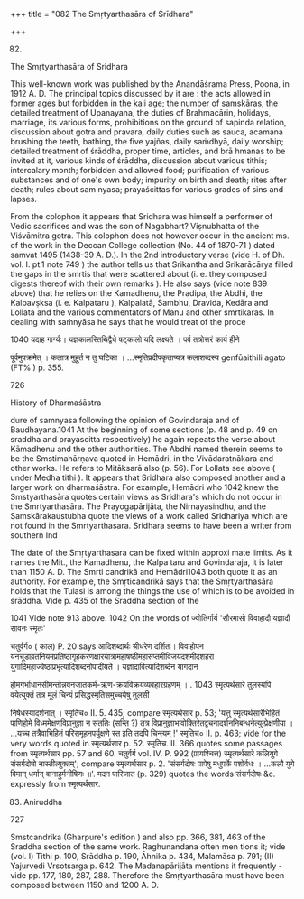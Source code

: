 +++
title = "082 The Smṛtyarthasāra of Śrīdhara"

+++

82. 

The Smṛtyarthasāra of Sridhara 

This well-known work was published by the Anandāśrama Press, Poona, in 1912 A. D. The principal topics discussed by it are : the acts allowed in former ages but forbidden in the kali age; the number of samskāras, the detailed treatment of Upanayana, the duties of Brahmacārin, holidays, marriage, its various forms, prohibitions on the ground of sapinda relation, discussion about gotra and pravara, daily duties such as sauca, acamana brushing the teeth, bathing, the five yajñas, daily saṁdhyā, daily worship; detailed treatment of śrāddha, proper time, articles, and brā hmanas to be invited at it, various kinds of śrāddha, discussion about various tithis; intercalary month; forbidden and allowed food; purification of various substances and of one's own body; impurity on birth and death; rites after death; rules about sam nyasa; prayaścittas for various grades of sins and lapses. 

From the colophon it appears that Sridhara was himself a performer of Vedic sacrifices and was the son of Nagabhart? Viṣnubhatta of the Viśvāmitra gotra. This colophon does not however occur in the ancient ms. of the work in the Deccan College collection (No. 44 of 1870-71 ) dated samvat 1495 (1438-39 A. D.). In the 2nd introductory verse (vide H. of Dh. vol. I. pt.1 note 749 ) the author tells us that Srikantha and Srikarācārya filled the gaps in the smrtis that were scattered about (i. e. they composed digests thereof with their own remarks ). He also says (vide note 839 above) that he relies on the Kamadhenu, the Pradipa, the Abdhi, the Kalpavṣksa (i. e. Kalpataru ), Kalpalatā, Sambhu, Dravida, Kedāra and Lollata and the various commentators of Manu and other smrtikaras. In dealing with saṁnyāsa he says that he would treat of the proce 

1040 यदाह गार्ग्यः। यज्ञकालस्तिथिद्वैधे षट्कालो यदि लक्ष्यते । पर्व तत्रोत्तरं कार्य हीने 

पूर्वमुपक्रमेत् । कलात्र मुहूर्त न तु घटिका । ...स्मृतिप्रदीपकृताप्यत्र कलाशब्दस्य genfūaithili agato (FT% ) p. 355. 

726 

History of Dharmaśāstra 

dure of samnyasa following the opinion of Govindaraja and of Baudhayana.1041 At the beginning of some sections (p. 48 and p. 49 on sraddha and prayascitta respectively) he again repeats the verse about Kāmadhenu and the other authorities. The Abdhi named therein seems to be the Smstimahārṇava quoted in Hemādri, in the Vivādaratnākara and other works. He refers to Mitāksarā also (p. 56). For Lollata see above ( under Medha tithi ). It appears that Sridhara also composed another and a larger work on dharmaśāstra. For example, Hemādri who 1042 knew the Smstyarthasāra quotes certain views as Sridhara's which do not occur in the Smrtyarthasāra. The Prayogapārijāta, the Nirnayasindhu, and the Samskārakaustubha quote the views of a work called Sridhariya which are not found in the Smrtyarthasara. Sridhara seems to have been a writer from southern Ind 

The date of the Smṛtyarthasara can be fixed within approxi mate limits. As it names the Mit., the Kamadhenu, the Kalpa taru and Govindaraja, it is later than 1150 A. D. The Smrti candrikā and Hemādri1043 both quote it as an authority. For example, the Smṛticandrikā says that the Smṛtyarthasāra holds that the Tulasi is among the things the use of which is to be avoided in śrāddha. Vide p. 435 of the Sraddha section of the 

1041 Vide note 913 above. 1042 On the words of ज्योतिर्गार्य 'सौरमासो विवाहादौ यज्ञादौ सावनः स्मृतः' 

चतुर्वर्ग० ( काल) P. 20 says आदिशब्दार्थः श्रीधरेण दर्शितः। विवाहोपन यनचूडाव्रतनियमप्रतिष्ठागृहकरणक्षारयात्रामहाषष्ठीमहासप्तमीविजयदशमीदशहरा युगादिमहाज्येष्ठाप्रभृत्यादिशब्दनोपादीयते । यज्ञादावित्यादिशब्देन यागदान 

होमगर्भाधानसीमन्तोन्नयनजातकर्म-ऋण-क्रयविक्रयव्यवहारग्रहणम् । . 1043 स्मृत्यर्थसारे तुलस्यपि वयेत्युक्तं तत्र मूलं चिन्यं प्रसिद्धस्मृतिसमुच्चयेषु तुलसी 

निषेधस्यादर्शनात् । स्मृतिच० II. 5. 435; compare स्मृत्यर्थसार p. 53; 'यत्तु स्मृत्यर्थसारेभिहितं पाणिहोमे विध्ममेक्षणविप्रानुज्ञा न संततिः (सन्ति ?) तत्र विप्रानुज्ञाभावोक्तिरेतद्वचनादर्शननिबन्धनेत्युत्प्रेक्षणीया । ...यच्च तत्रैवाभिहितं परिसमूहनपर्युक्षणे स्त इति तदपि चिन्त्यम् !' स्मृतिच० II. p. 463; vide for the very words quoted in स्मृत्यर्थसार p. 52. स्मृतिच. II. 366 quotes some passages from स्मृत्यर्थसार pp. 57 and 60. चतुर्वर्ग vol. IV. P. 992 (प्रायश्चित्त) स्मृत्यर्थसारे कलियुगे संसर्गदोषो नास्तीत्युक्तम्'; compare स्मृत्यर्थसार p. 2. 'संसर्गदोषः पापेषु मधुपर्के पशोर्वधः । ...कलौ युगे विमान् धर्मान् वानाहुर्मनीषिणः ॥'. मदन पारिजात (p. 329) quotes the words संसर्गदोषः &c. expressly from स्मृत्यर्थसार. 

83. Aniruddha 

727 

Smstcandrika (Gharpure's edition ) and also pp. 366, 381, 463 of the Sraddha section of the same work. Raghunandana often men tions it; vide (vol. I) Tithi p. 100, Srāddha p. 190, Āhnika p. 434, Malamāsa p. 791; (II) Yajurvedi Vrsotsarga p. 642. The Madanapārijāta mentions it frequently - vide pp. 177, 180, 287, 288. Therefore the Smṛtyarthasāra must have been composed between 1150 and 1200 A. D. 
